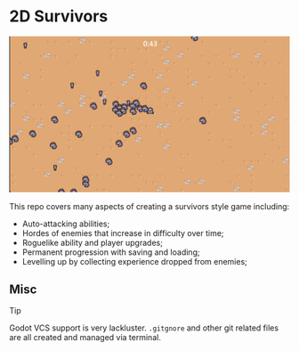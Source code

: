 # 2D Survivors

![repo-banner](public/repo-banner.png)

This repo covers many aspects of creating a survivors style game including:
  - Auto-attacking abilities;
  - Hordes of enemies that increase in difficulty over time;
  - Roguelike ability and player upgrades;
  - Permanent progression with saving and loading;
  - Levelling up by collecting experience dropped from enemies;

## Misc
> [!TIP]
> Godot VCS support is very lackluster. `.gitgnore` and other git related files are all created and managed via terminal.
